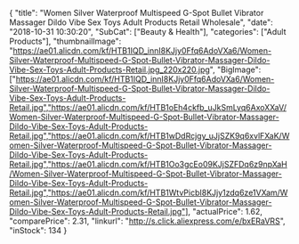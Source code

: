 {
	"title": "Women Silver Waterproof Multispeed G-Spot Bullet Vibrator Massager Dildo Vibe Sex Toys Adult Products Retail Wholesale",
	"date": "2018-10-31 10:30:20",
	"SubCat": ["Beauty & Health"],
	"categories": ["Adult Products"],
	"thumbnailImage": "https://ae01.alicdn.com/kf/HTB1IQD_innI8KJjy0Ffq6AdoVXa6/Women-Silver-Waterproof-Multispeed-G-Spot-Bullet-Vibrator-Massager-Dildo-Vibe-Sex-Toys-Adult-Products-Retail.jpg_220x220.jpg",
	"BigImage": ["https://ae01.alicdn.com/kf/HTB1IQD_innI8KJjy0Ffq6AdoVXa6/Women-Silver-Waterproof-Multispeed-G-Spot-Bullet-Vibrator-Massager-Dildo-Vibe-Sex-Toys-Adult-Products-Retail.jpg","https://ae01.alicdn.com/kf/HTB1oEh4ckfb_uJkSmLyq6AxoXXaV/Women-Silver-Waterproof-Multispeed-G-Spot-Bullet-Vibrator-Massager-Dildo-Vibe-Sex-Toys-Adult-Products-Retail.jpg","https://ae01.alicdn.com/kf/HTB1wDdRcjgy_uJjSZK9q6xvlFXaK/Women-Silver-Waterproof-Multispeed-G-Spot-Bullet-Vibrator-Massager-Dildo-Vibe-Sex-Toys-Adult-Products-Retail.jpg","https://ae01.alicdn.com/kf/HTB1Oo3gcEo09KJjSZFDq6z9npXaH/Women-Silver-Waterproof-Multispeed-G-Spot-Bullet-Vibrator-Massager-Dildo-Vibe-Sex-Toys-Adult-Products-Retail.jpg","https://ae01.alicdn.com/kf/HTB1WtvPicbI8KJjy1zdq6ze1VXam/Women-Silver-Waterproof-Multispeed-G-Spot-Bullet-Vibrator-Massager-Dildo-Vibe-Sex-Toys-Adult-Products-Retail.jpg"],
	"actualPrice": 1.62,
	"comparePrice": 2.31,
	"linkurl": "http://s.click.aliexpress.com/e/bxERaVRS",
	"inStock": 134
}
